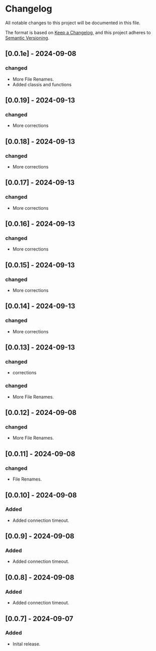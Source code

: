 # Changelog

All notable changes to this project will be documented in this file.

The format is based on [Keep a Changelog](https://keepachangelog.com/en/1.1.0/),
and this project adheres to [Semantic Versioning](https://semver.org/spec/v2.0.0.html).
## [0.0.1e] - 2024-09-08

### changed
- More File Renames.
- Added classis and functions

## [0.0.19] - 2024-09-13
### changed
- More corrections

## [0.0.18] - 2024-09-13
### changed
- More corrections

## [0.0.17] - 2024-09-13
### changed
- More corrections

## [0.0.16] - 2024-09-13
### changed
- More corrections

## [0.0.15] - 2024-09-13
### changed
- More corrections

## [0.0.14] - 2024-09-13
### changed
- More corrections

## [0.0.13] - 2024-09-13
### changed
- corrections

### changed
- More File Renames.

## [0.0.12] - 2024-09-08

### changed
- More File Renames.

## [0.0.11] - 2024-09-08

### changed
- File Renames.

## [0.0.10] - 2024-09-08

### Added
- Added connection timeout.

## [0.0.9] - 2024-09-08

### Added
- Added connection timeout.

## [0.0.8] - 2024-09-08

### Added
- Added connection timeout.

## [0.0.7] - 2024-09-07

### Added
- Inital release.
